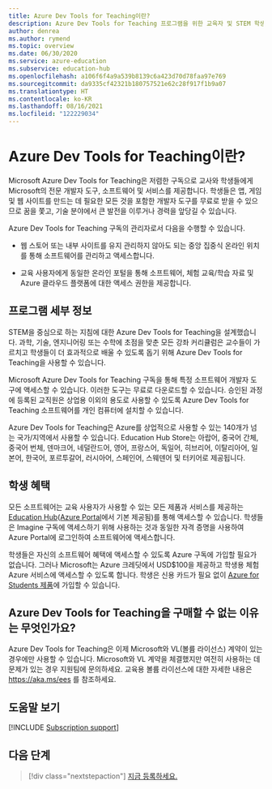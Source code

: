 ```yaml
---
title: Azure Dev Tools for Teaching이란?
description: Azure Dev Tools for Teaching 프로그램을 위한 교육자 및 STEM 학생의 이점에 대해 설명합니다.
author: denrea
ms.author: rymend
ms.topic: overview
ms.date: 06/30/2020
ms.service: azure-education
ms.subservice: education-hub
ms.openlocfilehash: a106f6f4a9a539b8139c6a423d70d78faa97e769
ms.sourcegitcommit: da9335cf42321b180757521e62c28f917f1b9a07
ms.translationtype: HT
ms.contentlocale: ko-KR
ms.lasthandoff: 08/16/2021
ms.locfileid: "122229034"
---
```

# <a name="what-is-azure-dev-tools-for-teaching"></a>Azure Dev Tools for Teaching이란?

Microsoft Azure Dev Tools for Teaching은 저렴한 구독으로 교사와 학생들에게 Microsoft의 전문 개발자 도구, 소프트웨어 및 서비스를 제공합니다. 학생들은 앱, 게임 및 웹 사이트를 만드는 데 필요한 모든 것을 포함한 개발자 도구를 무료로 받을 수 있으므로 꿈을 쫓고, 기술 분야에서 큰 발전을 이루거나 경력을 앞당길 수 있습니다.

Azure Dev Tools for Teaching 구독의 관리자로서 다음을 수행할 수 있습니다.

- 웹 스토어 또는 내부 사이트를 유지 관리하지 않아도 되는 중앙 집중식 온라인 위치를 통해 소프트웨어를 관리하고 액세스합니다.

- 교육 사용자에게 동일한 온라인 포털을 통해 소프트웨어, 체험 교육/학습 자료 및 Azure 클라우드 플랫폼에 대한 액세스 권한을 제공합니다.

## <a name="program-details"></a>프로그램 세부 정보

STEM을 중심으로 하는 지침에 대한 Azure Dev Tools for Teaching을 설계했습니다. 과학, 기술, 엔지니어링 또는 수학에 초점을 맞춘 모든 강좌 커리큘럼은 교수들이 가르치고 학생들이 더 효과적으로 배울 수 있도록 돕기 위해 Azure Dev Tools for Teaching을 사용할 수 있습니다. 

Microsoft Azure Dev Tools for Teaching 구독을 통해 특정 소프트웨어 개발자 도구에 액세스할 수 있습니다. 이러한 도구는 무료로 다운로드할 수 있습니다. 승인된 과정에 등록된 교직원은 상업용 이외의 용도로 사용할 수 있도록 Azure Dev Tools for Teaching 소프트웨어를 개인 컴퓨터에 설치할 수 있습니다.

Azure Dev Tools for Teaching은 Azure를 상업적으로 사용할 수 있는 140개가 넘는 국가/지역에서 사용할 수 있습니다. Education Hub Store는 아랍어, 중국어 간체, 중국어 번체, 덴마크어, 네덜란드어, 영어, 프랑스어, 독일어, 히브리어, 이탈리아어, 일본어, 한국어, 포르투갈어, 러시아어, 스페인어, 스웨덴어 및 터키어로 제공됩니다.

## <a name="student-benefits"></a>학생 혜택

모든 소프트웨어는 교육 사용자가 사용할 수 있는 모든 제품과 서비스를 제공하는 [Education Hub](https://azureforeducation.microsoft.com/devtools)([Azure Portal](https://portal.azure.com/)에서 기본 제공됨)를 통해 액세스할 수 있습니다. 학생들은 Imagine 구독에 액세스하기 위해 사용하는 것과 동일한 자격 증명을 사용하여 Azure Portal에 로그인하여 소프트웨어에 액세스합니다.

학생들은 자신의 소프트웨어 혜택에 액세스할 수 있도록 Azure 구독에 가입할 필요가 없습니다. 그러나 Microsoft는 Azure 크레딧에서 USD$100을 제공하고 학생용 체험 Azure 서비스에 액세스할 수 있도록 합니다. 학생은 신용 카드가 필요 없이 [Azure for Students 제품](azure-students-program.md)에 가입할 수 있습니다.

## <a name="why-cant-i-purchase-azure-dev-tools-for-teaching"></a>Azure Dev Tools for Teaching을 구매할 수 없는 이유는 무엇인가요?
Azure Dev Tools for Teaching은 이제 Microsoft와 VL(볼륨 라이선스) 계약이 있는 경우에만 사용할 수 있습니다.  Microsoft와 VL 계약을 체결했지만 여전히 사용하는 데 문제가 있는 경우 지원팀에 문의하세요.  교육용 볼륨 라이선스에 대한 자세한 내용은 https://aka.ms/ees 를 참조하세요.

## <a name="getting-help"></a>도움말 보기

[!INCLUDE [Subscription support](../../../includes/edu-dev-tools-program-support.md)]

## <a name="next-steps"></a>다음 단계

> [!div class="nextstepaction"]
> [지금 등록하세요.](enroll-renew-subscription.md)
